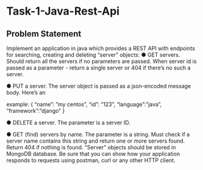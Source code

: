 # Task-1-Java-Rest-Api
## Problem Statement
Implement an application in java which provides a REST API with endpoints for searching,
creating and deleting “server” objects:
● GET servers. Should return all the servers if no parameters are passed. When server id
is passed as a parameter - return a single server or 404 if there’s no such a server.

● PUT a server. The server object is passed as a json-encoded message body. Here’s an

example:
{
“name”: ”my centos”,
“id”: “123”,
“language”:”java”,
“framework”:”django”
}

● DELETE a server. The parameter is a server ID.

● GET (find) servers by name. The parameter is a string. Must check if a server name
contains this string and return one or more servers found. Return 404 if nothing is found.
“Server” objects should be stored in MongoDB database.
Be sure that you can show how your application responds to requests using postman, curl or
any other HTTP client.
